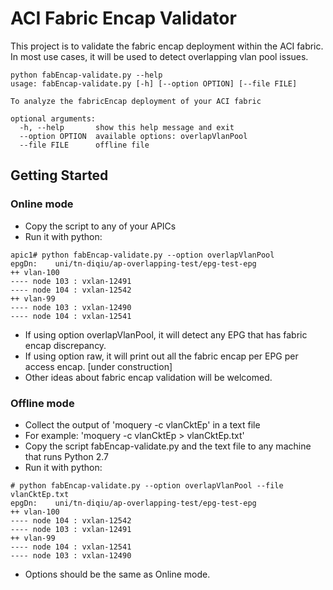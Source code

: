 # ACI Fabric Encap Validator

This project is to validate the fabric encap deployment within the ACI fabric.
In most use cases, it will be used to detect overlapping vlan pool issues.

```
python fabEncap-validate.py --help
usage: fabEncap-validate.py [-h] [--option OPTION] [--file FILE]

To analyze the fabricEncap deployment of your ACI fabric

optional arguments:
  -h, --help       show this help message and exit
  --option OPTION  available options: overlapVlanPool
  --file FILE      offline file
```


## Getting Started

### Online mode
* Copy the script to any of your APICs
* Run it with python:

```
apic1# python fabEncap-validate.py --option overlapVlanPool
epgDn:    uni/tn-diqiu/ap-overlapping-test/epg-test-epg
++ vlan-100
---- node 103 : vxlan-12491
---- node 104 : vxlan-12542
++ vlan-99
---- node 103 : vxlan-12490
---- node 104 : vxlan-12541
```
* If using option overlapVlanPool, it will detect any EPG that has fabric encap discrepancy.
* If using option raw, it will print out all the fabric encap per EPG per access encap. [under construction]
* Other ideas about fabric encap validation will be welcomed.

### Offline mode
* Collect the output of 'moquery -c vlanCktEp' in a text file
* For example: 'moquery -c vlanCktEp > vlanCktEp.txt'
* Copy the script fabEncap-validate.py and the text file to any machine that runs Python 2.7
* Run it with python:

```
# python fabEncap-validate.py --option overlapVlanPool --file vlanCktEp.txt
epgDn:    uni/tn-diqiu/ap-overlapping-test/epg-test-epg
++ vlan-100
---- node 104 : vxlan-12542
---- node 103 : vxlan-12491
++ vlan-99
---- node 104 : vxlan-12541
---- node 103 : vxlan-12490
```
* Options should be the same as Online mode.